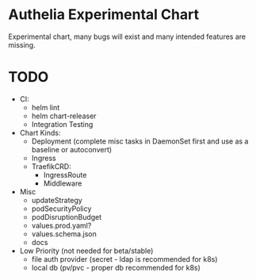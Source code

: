 # Authelia Experimental Chart

Experimental chart, many bugs will exist and many intended features are missing.

# TODO

* CI:
    * helm lint
    * helm chart-releaser
    * Integration Testing
* Chart Kinds:
    * Deployment (complete misc tasks in DaemonSet first and use as a baseline or autoconvert)
    * Ingress
    * TraefikCRD:
        * IngressRoute
        * Middleware
* Misc
    * updateStrategy
    * podSecurityPolicy
    * podDisruptionBudget
    * values.prod.yaml?
    * values.schema.json
    * docs
* Low Priority (not needed for beta/stable)
    * file auth provider (secret - ldap is recommended for k8s)
    * local db (pv/pvc - proper db recommended for k8s)